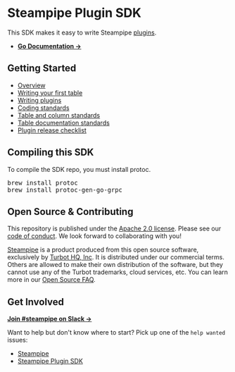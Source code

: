 # Steampipe Plugin SDK

This SDK makes it easy to write Steampipe [plugins](https://hub.steampipe.io/plugins).

* **[Go Documentation →](https://steampipe.io/docs/develop/overview)**

## Getting Started

- [Overview](https://steampipe.io/docs/develop/overview)
- [Writing your first table](https://steampipe.io/docs/develop/writing-your-first-table)
- [Writing plugins](https://steampipe.io/docs/develop/writing-plugins)
- [Coding standards](https://steampipe.io/docs/develop/coding-standards)
- [Table and column standards](https://steampipe.io/docs/develop/standards)
- [Table documentation standards](https://steampipe.io/docs/develop/table-docs-standards)
- [Plugin release checklist](https://steampipe.io/docs/develop/plugin-release-checklist)

## Compiling this SDK

To compile the SDK repo, you must install protoc.
<pre>
brew install protoc
brew install protoc-gen-go-grpc
</pre>

## Open Source & Contributing

This repository is published under the [Apache 2.0 license](https://www.apache.org/licenses/LICENSE-2.0). Please see our [code of conduct](https://github.com/turbot/.github/blob/main/CODE_OF_CONDUCT.md). We look forward to collaborating with you!

[Steampipe](https://steampipe.io) is a product produced from this open source software, exclusively by [Turbot HQ, Inc](https://turbot.com). It is distributed under our commercial terms. Others are allowed to make their own distribution of the software, but they cannot use any of the Turbot trademarks, cloud services, etc. You can learn more in our [Open Source FAQ](https://turbot.com/open-source).

## Get Involved

**[Join #steampipe on Slack →](https://turbot.com/community/join)**

Want to help but don't know where to start? Pick up one of the `help wanted` issues:
* [Steampipe](https://github.com/turbot/steampipe/issues?q=is%3Aopen+is%3Aissue+label%3A%22help+wanted%22)
* [Steampipe Plugin SDK](https://github.com/turbot/steampipe-plugin-sdk/issues?q=is%3Aopen+is%3Aissue+label%3A%22help+wanted%22)
